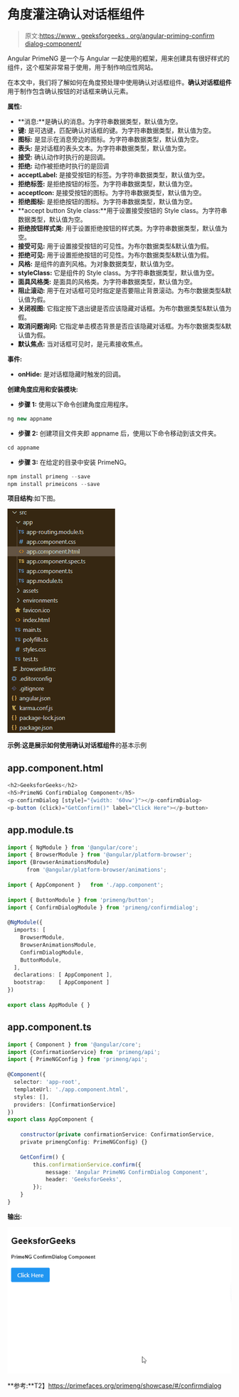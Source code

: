 # 角度灌注确认对话框组件

> 原文:[https://www . geeksforgeeks . org/angular-priming-confirm dialog-component/](https://www.geeksforgeeks.org/angular-primeng-confirmdialog-component/)

Angular PrimeNG 是一个与 Angular 一起使用的框架，用来创建具有很好样式的组件，这个框架非常易于使用，用于制作响应性网站。

在本文中，我们将了解如何在角度预处理中使用确认对话框组件。**确认对话框组件**用于制作包含确认按钮的对话框来确认元素。

**属性:**

*   **消息:**是确认的消息。为字符串数据类型，默认值为空。
*   **键:** 是可选键，匹配确认对话框的键。为字符串数据类型，默认值为空。
*   **图标:** 是显示在消息旁边的图标。为字符串数据类型，默认值为空。
*   **表头:** 是对话框的表头文本。为字符串数据类型，默认值为空。
*   **接受:** 确认动作时执行的是回调。
*   **拒绝:** 动作被拒绝时执行的是回调
*   **acceptLabel:** 是接受按钮的标签。为字符串数据类型，默认值为空。
*   **拒绝标签:** 是拒绝按钮的标签。为字符串数据类型，默认值为空。
*   **acceptIcon:** 是接受按钮的图标。为字符串数据类型，默认值为空。
*   **拒绝图标:** 是拒绝按钮的图标。为字符串数据类型，默认值为空。
*   **accept button Style class:**用于设置接受按钮的 Style class。为字符串数据类型，默认值为空。
*   **拒绝按钮样式类:** 用于设置拒绝按钮的样式类。为字符串数据类型，默认值为空。
*   **接受可见:** 用于设置接受按钮的可见性。为布尔数据类型&默认值为假。
*   **拒绝可见:** 用于设置拒绝按钮的可见性。为布尔数据类型&默认值为假。
*   **风格:** 是组件的直列风格。为对象数据类型，默认值为空。
*   **styleClass:** 它是组件的 Style class。为字符串数据类型，默认值为空。
*   **面具风格类:** 是面具的风格类。为字符串数据类型，默认值为空。
*   **阻止滚动:** 用于在对话框可见时指定是否要阻止背景滚动。为布尔数据类型&默认值为假。
*   **关闭视图:** 它指定按下退出键是否应该隐藏对话框。为布尔数据类型&默认值为假。
*   **取消问题询问:** 它指定单击模态背景是否应该隐藏对话框。为布尔数据类型&默认值为假。
*   **默认焦点:** 当对话框可见时，是元素接收焦点。

**事件:**

*   **onHide:** 是对话框隐藏时触发的回调。

**创建角度应用和安装模块:**

*   **步骤 1:** 使用以下命令创建角度应用程序。

```ts
ng new appname
```

*   **步骤 2:** 创建项目文件夹即 appname 后，使用以下命令移动到该文件夹。

```ts
cd appname
```

*   **步骤 3:** 在给定的目录中安装 PrimeNG。

```ts
npm install primeng --save
npm install primeicons --save
```

**项目结构**:如下图。

![](img/6e2ac1499ceea2e58d3439c1f9f0d39a.png)

**示例:**这是展示如何使用**确认对话框组件**的基本示例

## app.component.html

```ts
<h2>GeeksforGeeks</h2>
<h5>PrimeNG ConfirmDialog Component</h5>
<p-confirmDialog [style]="{width: '60vw'}"></p-confirmDialog>
<p-button (click)="GetConfirm()" label="Click Here"></p-button>
```

## app.module.ts

```ts
import { NgModule } from '@angular/core';
import { BrowserModule } from '@angular/platform-browser';
import {BrowserAnimationsModule} 
      from '@angular/platform-browser/animations';

import { AppComponent }   from './app.component';

import { ButtonModule } from 'primeng/button';
import { ConfirmDialogModule } from 'primeng/confirmdialog';

@NgModule({
  imports: [
    BrowserModule,
    BrowserAnimationsModule,
    ConfirmDialogModule,
    ButtonModule,
  ],
  declarations: [ AppComponent ],
  bootstrap:    [ AppComponent ]
})

export class AppModule { }
```

## app.component.ts

```ts
import { Component } from '@angular/core';
import {ConfirmationService} from 'primeng/api';
import { PrimeNGConfig } from 'primeng/api';

@Component({
  selector: 'app-root',
  templateUrl: './app.component.html',
  styles: [],
  providers: [ConfirmationService]
})
export class AppComponent { 

    constructor(private confirmationService: ConfirmationService,
    private primengConfig: PrimeNGConfig) {}

    GetConfirm() {
        this.confirmationService.confirm({
            message: 'Angular PrimeNG ConfirmDialog Component',
            header: 'GeeksforGeeks',
        });
    }
}
```

**输出:**

![](img/c9f537d56fe28afce7efd9bfbaf5688b.png)

**参考:**T2】https://primefaces.org/primeng/showcase/#/confirmdialog